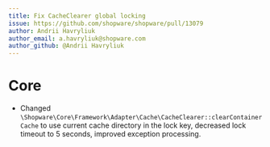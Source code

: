 ```yaml
---
title: Fix CacheClearer global locking
issue: https://github.com/shopware/shopware/pull/13079
author: Andrii Havryliuk
author_email: a.havryliuk@shopware.com
author_github: @Andrii Havryliuk
---
```

# Core
* Changed `\Shopware\Core\Framework\Adapter\Cache\CacheClearer::clearContainerCache` to use current cache directory in the lock key, decreased lock timeout to 5 seconds, improved exception processing.
